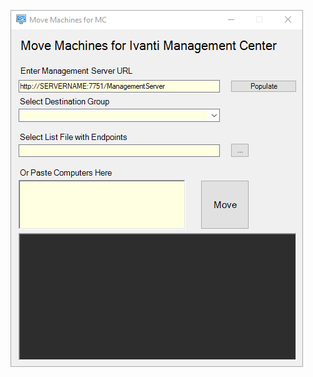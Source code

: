 ![MoveMachines](https://github.com/LotsofTimeSlices/AppSense/blob/master/MoveMachines/MoveMachinesforMC.png)
